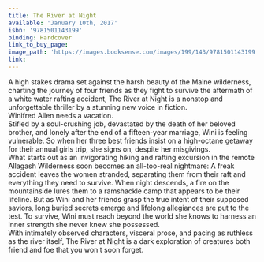 ```yaml
---
title: The River at Night
available: 'January 10th, 2017'
isbn: '9781501143199'
binding: Hardcover
link_to_buy_page:
image_path: 'https://images.booksense.com/images/199/143/9781501143199.jpg'
link:
---
```



A high stakes drama set against the harsh beauty of the Maine wilderness, charting the journey of four friends as they fight to survive the aftermath of a white water rafting accident, The River at Night is a nonstop and unforgettable thriller by a stunning new voice in fiction.&nbsp;
<br>Winifred Allen needs a vacation.&nbsp;
<br>Stifled by a soul-crushing job, devastated by the death of her beloved brother, and lonely after the end of a fifteen-year marriage, Wini is feeling vulnerable. So when her three best friends insist on a high-octane getaway for their annual girls trip, she signs on, despite her misgivings.&nbsp;
<br>What starts out as an invigorating hiking and rafting excursion in the remote Allagash Wilderness soon becomes an all-too-real nightmare: A freak accident leaves the women stranded, separating them from their raft and everything they need to survive. When night descends, a fire on the mountainside lures them to a ramshackle camp that appears to be their lifeline. But as Wini and her friends grasp the true intent of their supposed saviors, long buried secrets emerge and lifelong allegiances are put to the test. To survive, Wini must reach beyond the world she knows to harness an inner strength she never knew she possessed.&nbsp;
<br>With intimately observed characters, visceral prose, and pacing as ruthless as the river itself, The River at Night is a dark exploration of creatures both friend and foe that you won t soon forget.